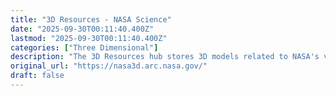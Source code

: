 ```yaml
---
title: "3D Resources - NASA Science"
date: "2025-09-30T00:11:40.400Z"
lastmod: "2025-09-30T00:11:40.400Z"
categories: ["Three Dimensional"]
description: "The 3D Resources hub stores 3D models related to NASA's various missions. Some of these models are 3D printable! All of these assets are free to download and"
original_url: "https://nasa3d.arc.nasa.gov/"
draft: false
---
```

